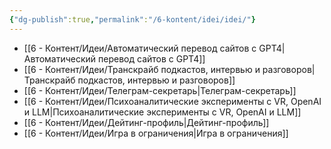 ```yaml
---
{"dg-publish":true,"permalink":"/6-kontent/idei/idei/"}
---
```


- [[6 - Контент/Идеи/Автоматический перевод сайтов с GPT4\|Автоматический перевод сайтов с GPT4]]
- [[6 - Контент/Идеи/Транскрайб подкастов, интервью и разговоров\|Транскрайб подкастов, интервью и разговоров]]
- [[6 - Контент/Идеи/Телеграм-секретарь\|Телеграм-секретарь]] 
- [[6 - Контент/Идеи/Психоаналитические эксперименты с VR, OpenAI и LLM\|Психоаналитические эксперименты с VR, OpenAI и LLM]]
- [[6 - Контент/Идеи/Дейтинг-профиль\|Дейтинг-профиль]]
- [[6 - Контент/Идеи/Игра в ограничения\|Игра в ограничения]]
